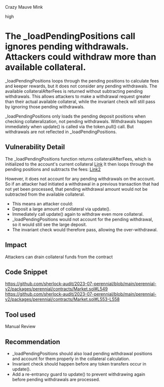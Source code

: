 Crazy Mauve Mink

high

# The _loadPendingPositions call ignores pending withdrawals. Attackers could withdraw more than available collateral.
_loadPendingPositions loops through the pending positions to calculate fees and keeper rewards, but it does not consider any pending withdrawals. The available collateralAfterFees is returned without subtracting pending withdrawals.
This allows attackers to make a withdrawal request greater than their actual available collateral, while the invariant check will still pass by ignoring those pending withdrawals.

_loadPendingPositions only loads the pending deposit positions when checking collateralization, not pending withdrawals. Withdrawals happen immediately when update() is called via the token.pull() call. But withdrawals are not reflected in _loadPendingPositions.


## Vulnerability Detail 
The _loadPendingPositions function returns collateralAfterFees, which is initialized to the account's current collateral  [Link](https://github.com/sherlock-audit/2023-07-perennial/blob/main/perennial-v2/packages/perennial/contracts/Market.sol#L555)
It then loops through the pending positions and subtracts the fees:  [Link2](https://github.com/sherlock-audit/2023-07-perennial/blob/main/perennial-v2/packages/perennial/contracts/Market.sol#L553-L558)

However, it does not account for any pending withdrawals on the account. So if an attacker had initiated a withdrawal in a previous transaction that had not yet been processed, that pending withdrawal amount would not be subtracted from the available collateral.

- This means an attacker could:
- Deposit a large amount of collateral via update().
- Immediately call update() again to withdraw even more collateral.
- _loadPendingPositions would not account for the pending withdrawal, so it would still see the large deposit.
- The invariant check would therefore pass, allowing the over-withdrawal.

## Impact
Attackers can drain collateral funds from the contract
## Code Snippet
https://github.com/sherlock-audit/2023-07-perennial/blob/main/perennial-v2/packages/perennial/contracts/Market.sol#L549
https://github.com/sherlock-audit/2023-07-perennial/blob/main/perennial-v2/packages/perennial/contracts/Market.sol#L553-L558

## Tool used

Manual Review

## Recommendation
- _loadPendingPositions should also load pending withdrawal positions and account for them properly in the collateral calculation.
- Invariant check should happen before any token transfers occur in update().
- Add a re-entrancy guard to update() to prevent withdrawing again before pending withdrawals are processed.